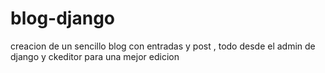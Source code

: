 # blog-django

creacion de un sencillo blog con entradas y post , todo desde el admin de django y ckeditor para una mejor edicion
